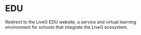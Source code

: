 # EDU
Redirect to the LiveG EDU website, a service and virtual learning environment for schools that integrate the LiveG ecosystem.
